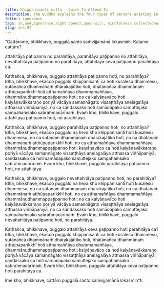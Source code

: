 ```yaml
---
title: Khippanisanti sutta - Quick To Attend To
description: The Buddha explains the four types of persons existing in the world.
fetter: ignorance
tags: an,an4,ignorance,right speech,good-will, mindfulness,collectedness
slug: an4.97
---
```


“Cattārome, bhikkhave, puggalā santo saṁvijjamānā lokasmiṁ. Katame cattāro?

attahitāya paṭipanno no parahitāya,
parahitāya paṭipanno no attahitāya,
nevattahitāya paṭipanno no parahitāya,
attahitāya ceva paṭipanno parahitāya ca.

Kathañca, bhikkhave, puggalo attahitāya paṭipanno hoti, no parahitāya? Idha, bhikkhave, ekacco puggalo khippanisantī ca hoti kusalesu dhammesu, sutānañca dhammānaṁ dhārakajātiko hoti, dhātānañca dhammānaṁ atthūpaparikkhī hoti atthamaññāya dhammamaññāya, dhammānudhammappaṭipanno hoti; no ca kalyāṇavāco hoti kalyāṇavākkaraṇo poriyā vācāya samannāgato vissaṭṭhāya anelagalāya atthassa viññāpaniyā, no ca sandassako hoti samādapako samuttejako sampahaṁsako sabrahmacārīnaṁ. Evaṁ kho, bhikkhave, puggalo attahitāya paṭipanno hoti, no parahitāya.

Kathañca, bhikkhave, puggalo parahitāya paṭipanno hoti, no attahitāya? Idha, bhikkhave, ekacco puggalo na heva kho khippanisantī hoti kusalesu dhammesu, no ca sutānaṁ dhammānaṁ dhārakajātiko hoti, no ca dhātānaṁ dhammānaṁ atthūpaparikkhī hoti, no ca atthamaññāya dhammamaññāya dhammānudhammappaṭipanno hoti; kalyāṇavāco ca hoti kalyāṇavākkaraṇo poriyā vācāya samannāgato vissaṭṭhāya anelagalāya atthassa viññāpaniyā, sandassako ca hoti samādapako samuttejako sampahaṁsako sabrahmacārīnaṁ. Evaṁ kho, bhikkhave, puggalo parahitāya paṭipanno hoti, no attahitāya.

Kathañca, bhikkhave, puggalo nevattahitāya paṭipanno hoti, no parahitāya? Idha, bhikkhave, ekacco puggalo na heva kho khippanisantī hoti kusalesu dhammesu, no ca sutānaṁ dhammānaṁ dhārakajātiko hoti, no ca dhātānaṁ dhammānaṁ atthūpaparikkhī hoti, no ca atthamaññāya dhammamaññāya dhammānudhammappaṭipanno hoti; no ca kalyāṇavāco hoti kalyāṇavākkaraṇo poriyā vācāya samannāgato vissaṭṭhāya anelagalāya atthassa viññāpaniyā, no ca sandassako hoti samādapako samuttejako sampahaṁsako sabrahmacārīnaṁ. Evaṁ kho, bhikkhave, puggalo nevattahitāya paṭipanno hoti, no parahitāya.

Kathañca, bhikkhave, puggalo attahitāya ceva paṭipanno hoti parahitāya ca? Idha, bhikkhave, ekacco puggalo khippanisantī ca hoti kusalesu dhammesu, sutānañca dhammānaṁ dhārakajātiko hoti, dhātānañca dhammānaṁ atthūpaparikkhī hoti atthamaññāya dhammamaññāya, dhammānudhammappaṭipanno hoti; kalyāṇavāco ca hoti kalyāṇavākkaraṇo poriyā vācāya samannāgato vissaṭṭhāya anelagalāya atthassa viññāpaniyā, sandassako ca hoti samādapako samuttejako sampahaṁsako sabrahmacārīnaṁ. Evaṁ kho, bhikkhave, puggalo attahitāya ceva paṭipanno hoti parahitāya ca.

Ime kho, bhikkhave, cattāro puggalā santo saṁvijjamānā lokasmin”ti.
